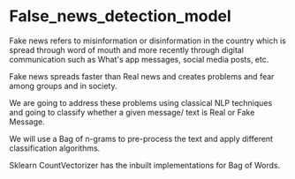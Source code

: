 # False_news_detection_model

Fake news refers to misinformation or disinformation in the country which is spread through word of mouth and more recently through digital communication such as What's app messages, social media posts, etc.

Fake news spreads faster than Real news and creates problems and fear among groups and in society.

We are going to address these problems using classical NLP techniques and going to classify whether a given message/ text is Real or Fake Message.

We will use a Bag of n-grams to pre-process the text and apply different classification algorithms.

Sklearn CountVectorizer has the inbuilt implementations for Bag of Words.
